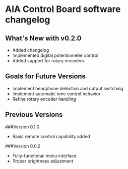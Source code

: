 AIA Control Board software changelog
====================================

What's New with v0.2.0
---------------
 * Added changelog
 * Implemented digital potentiometer control
 * Added support for rotary encoders
 
Goals for Future Versions
-------------------------
 * Implement headphone detection and output switching
 * Implement automatic tone control behavior
 * Refine rotary encoder handling

Previous Versions
-----------------

###Version 0.1.0

 * Basic remote control capability added

###Version 0.0.2

 * Fully-functional menu interface
 * Proper brightness adjustment